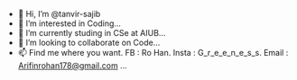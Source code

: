 - 👋 Hi, I’m @tanvir-sajib
- 👀 I’m interested in Coding...
- 🌱 I’m currently studing in CSe at AIUB...
- 💞️ I’m looking to collaborate on Code...
- 📫 Find me where you want. FB : Ro Han. Insta : G_r_e_e_n_e_s_s. Email : Arifinrohan178@gmail.com ...

<!---
tanvir-sajib/tanvir-sajib is a ✨ special ✨ repository because its `README.md` (this file) appears on your GitHub profile.
You can click the Preview link to take a look at your changes.
--->
